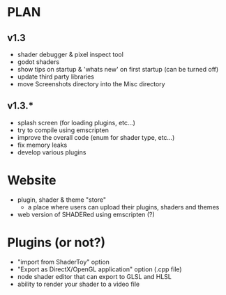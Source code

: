 # PLAN
## v1.3
 - shader debugger & pixel inspect tool
 - godot shaders
 - show tips on startup & 'whats new' on first startup (can be turned off)
 - update third party libraries
 - move Screenshots directory into the Misc directory

## v1.3.*
 - splash screen (for loading plugins, etc...)
 - try to compile using emscripten
 - improve the overall code (enum for shader type, etc...)
 - fix memory leaks
 - develop various plugins


# Website
 - plugin, shader & theme "store"
   - a place where users can upload their plugins, shaders and themes
 - web version of SHADERed using emscripten (?)

# Plugins (or not?)
 - "import from ShaderToy" option
 - "Export as DirectX/OpenGL application" option (.cpp file)
 - node shader editor that can export to GLSL and HLSL
 - ability to render your shader to a video file